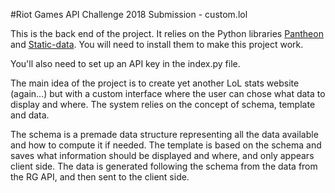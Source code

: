 #Riot Games API Challenge 2018 Submission - custom.lol

This is the back end of the project.
It relies on the Python libraries [Pantheon](https://github.com/Canisback/pantheon) and [Static-data](https://github.com/Canisback/static-data). You will need to install them to make this project work.

You'll also need to set up an API key in the index.py file.



The main idea of the project is to create yet another LoL stats website (again...) but with a custom interface where the user can chose what data to display and where.
The system relies on the concept of schema, template and data.

The schema is a premade data structure representing all the data available and how to compute it if needed.
The template is based on the schema and saves what information should be displayed and where, and only appears client side.
The data is generated following the schema from the data from the RG API, and then sent to the client side.